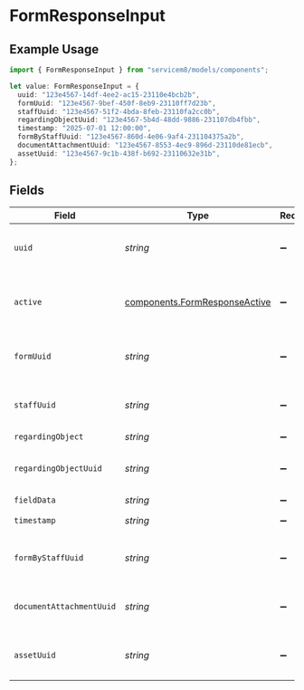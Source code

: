 # FormResponseInput

## Example Usage

```typescript
import { FormResponseInput } from "servicem8/models/components";

let value: FormResponseInput = {
  uuid: "123e4567-14df-4ee2-ac15-23110e4bcb2b",
  formUuid: "123e4567-9bef-450f-8eb9-23110ff7d23b",
  staffUuid: "123e4567-51f2-4bda-8feb-23110fa2cc0b",
  regardingObjectUuid: "123e4567-5b4d-48dd-9886-231107db4fbb",
  timestamp: "2025-07-01 12:00:00",
  formByStaffUuid: "123e4567-860d-4e06-9af4-231104375a2b",
  documentAttachmentUuid: "123e4567-8553-4ec9-896d-23110de81ecb",
  assetUuid: "123e4567-9c1b-438f-b692-23110632e31b",
};
```

## Fields

| Field                                                                          | Type                                                                           | Required                                                                       | Description                                                                    | Example                                                                        |
| ------------------------------------------------------------------------------ | ------------------------------------------------------------------------------ | ------------------------------------------------------------------------------ | ------------------------------------------------------------------------------ | ------------------------------------------------------------------------------ |
| `uuid`                                                                         | *string*                                                                       | :heavy_minus_sign:                                                             | Unique identifier for this record                                              | 123e4567-14df-4ee2-ac15-23110e4bcb2b                                           |
| `active`                                                                       | [components.FormResponseActive](../../models/components/formresponseactive.md) | :heavy_minus_sign:                                                             | Record active/deleted flag.  Valid values are [0,1]                            |                                                                                |
| `formUuid`                                                                     | *string*                                                                       | :heavy_minus_sign:                                                             | N/A                                                                            | 123e4567-9bef-450f-8eb9-23110ff7d23b                                           |
| `staffUuid`                                                                    | *string*                                                                       | :heavy_minus_sign:                                                             | N/A                                                                            | 123e4567-51f2-4bda-8feb-23110fa2cc0b                                           |
| `regardingObject`                                                              | *string*                                                                       | :heavy_minus_sign:                                                             | N/A                                                                            |                                                                                |
| `regardingObjectUuid`                                                          | *string*                                                                       | :heavy_minus_sign:                                                             | N/A                                                                            | 123e4567-5b4d-48dd-9886-231107db4fbb                                           |
| `fieldData`                                                                    | *string*                                                                       | :heavy_minus_sign:                                                             | N/A                                                                            |                                                                                |
| `timestamp`                                                                    | *string*                                                                       | :heavy_minus_sign:                                                             | N/A                                                                            | 2025-07-01 12:00:00                                                            |
| `formByStaffUuid`                                                              | *string*                                                                       | :heavy_minus_sign:                                                             | N/A                                                                            | 123e4567-860d-4e06-9af4-231104375a2b                                           |
| `documentAttachmentUuid`                                                       | *string*                                                                       | :heavy_minus_sign:                                                             | N/A                                                                            | 123e4567-8553-4ec9-896d-23110de81ecb                                           |
| `assetUuid`                                                                    | *string*                                                                       | :heavy_minus_sign:                                                             | N/A                                                                            | 123e4567-9c1b-438f-b692-23110632e31b                                           |
